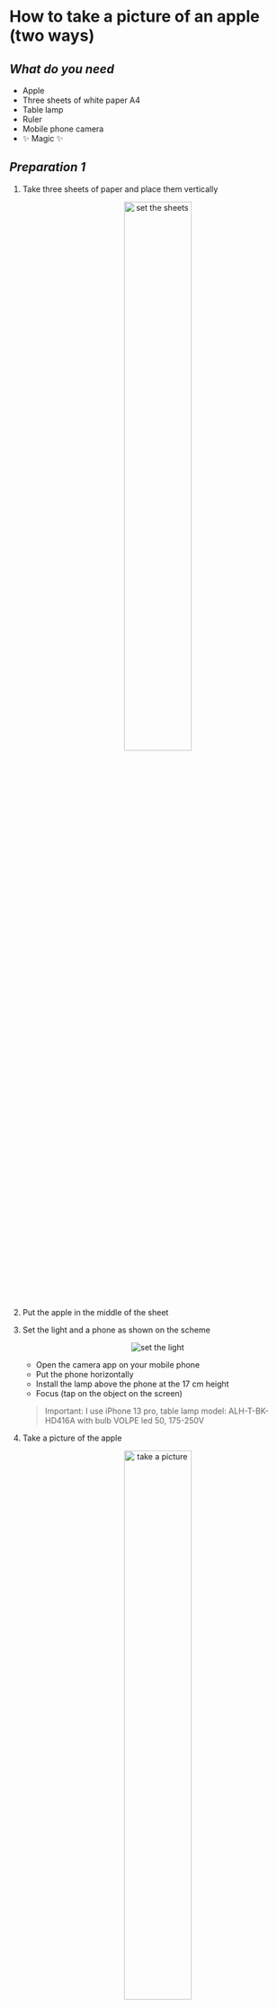 # How to take a picture of an apple (two ways)

## _What do you need_

- Apple
- Three sheets of white paper A4
- Table lamp
- Ruler
- Mobile phone camera
- ✨ Magic ✨

## _Preparation 1_

1. Take three sheets of paper and place them vertically 

    <p align="center">
    <a href="images/1.png">
    <img alt="set the sheets" src="images/1.png" width="50%" />
    </a>
    </p>

2. Put the apple in the middle of the sheet
3. Set the light and a phone as shown on the scheme
     
    <p align="center">
    <img alt="set the light" src="images/sch1.png" />
    </p>
  
   - Open the camera app on your mobile phone
   - Put the phone horizontally
   - Install the lamp above the phone at the 17 cm height
   - Focus (tap on the object on the screen)   
    > Important:
    > I use iPhone 13 pro, table lamp model: ALH-T-BK-HD416A with bulb VOLPE led 50, 
    >175-250V
4. Take a picture of the apple

    <p align="center">
    <a href="images/2.png">
    <img alt="take a picture" src="images/2.png" width="50%" />
    </a>
    </p>

5. Remove extra space in the photo editor (I used _Lightroom_)

    <p align="center">
    <a href="images/3.jpg">
    <img alt="removing spaces" src="images/3.jpg" width="50%" />
    </a>
    </p>

6. In the _Lightroom_ app, open **Light** -> **Whites** `+100`, **Blacks** `-13`
7. If you want to reduce the shade, choose a **pen tool**, choose the white colour and remove all shades
8. Final view:

    <p align="center">
    <a href="images/4.jpg">
    <img alt="final view" src="images/4.jpg" width="50%" />
    </a>
    </p>


## _Optional step. Work with Photoshop_

I know, you want to get a high-quality picture and you are a pro, So here are some tips on how to make this picture look perfect:
1. Open the _Photoshop_ app on your computer and add the picture of the apple. Set **Brightness** to `+52` and **Contrast** to `+11`
![setting brightness](images/5.jpg)
2. Choose the **Object selection** tool, select the area with the apple, then _Photoshop_ does the magic
![object tool](images/6.png)
![select the area](images/7.png)
1. Choose **Layer**->**New**->**Layer** via **Cut**. Fill the background layer with white, then use an **eraser** or a **diagonal lasso** to remove irregularities. Additionally, you can go over the apple layer with the highlight tool to smooth out the tone.
2. Final view:

    <p align="center">
    <a href="images/8.jpg">
    <img alt="final view" src="images/8.jpg" width="50%" />
    </a>
    </p>


    > Everything will take you from 7 to 17 minutes. Try it.

## _Preparation 2_
This picture was taken on the balcony in the daylight. Not under direct sunlight.
1. Take three sheets of paper and place them in a well lit place
2. Put an apple in the middle of the sheet
  
    <p align="center">
    <a href="images/9.png">
    <img alt="center the apple" src="images/9.png" width="50%" />
    </a>
    </p>

3. Set the phone as shown on the scheme
      
    <p align="center">
    <img alt="set the phone" src="images/sch2.png" />
    </p>

   - Open the camera app on your mobile phone
   - Put the phone above the object at the 17 cm height
   - Focus (tap on the object on the screen) 
4. Take a picture of the apple
    
    <p align="center">
    <a href="images/10.png">
    <img alt="take a picture" src="images/10.png" width="50%" />
    </a>
    </p>
5. Using the directions listed above, beautify this apple.

| Lightroom | Photoshop |
| --- | --- |
| [![Lightroom](images/11.jpg)](images/11-full-res.jpg) | ![Photoshop](images/12.jpg) |
